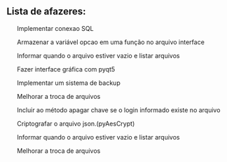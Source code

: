 <h2>
    Lista de afazeres:
</h2>
<ol>
    <dl>Implementar conexao SQL</dl>
    <dl>Armazenar a variável opcao em uma função no arquivo interface</dl>
    <dl>Informar quando o arquivo estiver vazio e listar arquivos</dl>
    <dl>Fazer interface gráfica com pyqt5</dl>
    <dl>Implementar um sistema de backup</dl>
    <dl>Melhorar a troca de arquivos</dl>
    <dl>Incluir ao método apagar chave se o login informado existe no arquivo</dl>
    <dl>Criptografar o arquivo json.(pyAesCrypt)</dl>
    <dl>Informar quando o arquivo estiver vazio e listar arquivos</dl>
    <dl>Melhorar a troca de arquivos</dl>
    <dl></dl>
</ol>
